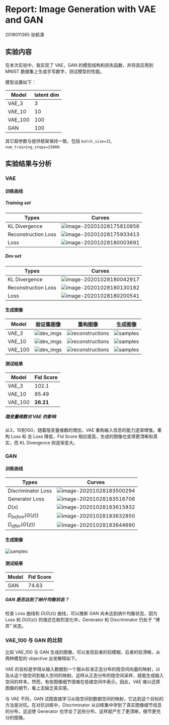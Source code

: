 # Report: Image Generation with VAE and GAN

2018011365 张鹤潇

## 实验内容

在本次实验中，我实现了 VAE，GAN 的模型结构和损失函数，并将其应用到 MNIST 数据集上生成手写数字，测试模型的性能。

模型设置如下：

| Model   | latent dim |
| ------- | ---------- |
| VAE_3   | 3          |
| VAE_10  | 10         |
| VAE_100 | 100        |
| GAN     | 100        |

其它超参数与提供框架保持一致，包括  `batch_size=32`, `num_training_steps=25000`.

## 实验结果与分析

### VAE

#### 训练曲线

##### Training set

| Types           | Curves                                                         |
| -------------- | ------------------------------------------------------------ |
| KL Divergence  | ![image-20201028175810856](report_pic/image-20201028175810856.png) |
| Reconstruction Loss | ![image-20201028175933413](report_pic/image-20201028175933413.png) |
|       Loss          | ![image-20201028180003691](report_pic/image-20201028180003691.png) |


##### Dev set

| Types           | Curves                                                         |
| -------------- | ------------------------------------------------------------ |
| KL Divergence  | ![image-20201028180042917](report_pic/image-20201028180042917.png) |
| Reconstruction Loss | ![image-20201028180130182](report_pic/image-20201028180130182.png) |
|       Loss          | ![image-20201028180200541](report_pic/image-20201028180200541.png) |


#### 生成图像

| Model   | 验证集图像                                         | 重构图像                                                     | 生成图像                                         |
| ------- | -------------------------------------------------- | ------------------------------------------------------------ | ------------------------------------------------ |
| VAE_3   | ![dev_imgs](report_pic/dev_imgs.png)               | ![reconstructions](report_pic/reconstructions.png)           | ![samples](report_pic/samples.png)               |
| VAE_10  | ![dev_imgs](report_pic/dev_imgs-1603879869034.png) | ![reconstructions](report_pic/reconstructions-1603879871694.png) | ![samples](report_pic/samples-1603879874183.png) |
| VAE_100 | ![dev_imgs](report_pic/dev_imgs-1603879925701.png) | ![reconstructions](report_pic/reconstructions-1603879928185.png) | ![samples](report_pic/samples-1603879930141.png) |

#### 测试结果

| Model   | Fid Score |
| ------- | --------- |
| VAE_3   | 102.1     |
| VAE_10  | 95.49     |
| VAE_100 | **26.21** |

##### 隐变量维数对 VAE 的影响

从3，10到100，随着隐变量维数的增加，VAE 重构输入信息的能力逐渐增强，重构 Loss 和 总 Loss 降低，Fid Score 相应提高，生成的图像也变得更清晰和真实，而 KL Divergence 则逐渐变大。

### GAN

#### 训练曲线

| Types              | Curves                                                       |
| ------------------ | ------------------------------------------------------------ |
| Discriminator Loss | ![image-20201028183500294](report_pic/image-20201028183500294.png) |
| Generator Loss     | ![image-20201028183516706](report_pic/image-20201028183516706.png) |
| $D(x)$             | ![image-20201028183615832](report_pic/image-20201028183615832.png) |
| $D_{before}(G(z))$ | ![image-20201028183632850](report_pic/image-20201028183632850.png) |
| $D_{after}(G(z))$  | ![image-20201028183644690](report_pic/image-20201028183644690.png) |

#### 生成图像

![samples](report_pic/samples-1603880494544.png)

#### 测试结果

| Model   | Fid Score |
| ------- | --------- |
| GAN   | 74.63     |

##### GAN 是否达到了纳什均衡状态？

检查 Loss 曲线和 $D(G(z))$ 曲线，可以推断 GAN 尚未达到纳什均衡状态，因为 Loss 和 $D(G(z))$ 的值还在剧烈变化中，Generator 和 Discriminator 仍处于 “博弈” 状态。

### VAE_100 与 GAN 的比较

比较 VAE_100 与 GAN 生成的图像，可以发现前者的较模糊，后者的较清晰。从两种模型的 objective 出发解释如下。

VAE 的目标是学得从输入数据到一个服从标准正态分布的隐空间向量的映射，以及从这个隐空间到输入空间的映射。这样从正态分布的隐空间采样，就能生成输入空间的样本。然而，有些图像细节很难在低维空间中表示。因此，VAE 难以还原图像的细节，看上去缺乏真实感。

与 VAE 不同，GAN 试图直接学习从隐空间到数据空间的映射，它达到这个目标的方法是对抗。在对抗训练中，Discriminator 从训练集中学到了真实图像细节信息的分布，这迫使 Generator 也学会了这些分布，这样就产生了更清晰，细节更充分的图像。